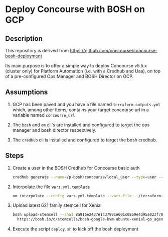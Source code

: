 # Deploy Concourse with BOSH on GCP

## Description

This repository is derived from https://github.com/concourse/concourse-bosh-deployment

Its main purpose is to offer a simple way to deploy Concourse v5.5.x (cluster only) for Platform Automation (i.e. with a Credhub and Uaa), on top of a pre-configured Ops Manager and BOSH Director on GCP.

## Assumptions

1. GCP has been paved and you have a file named `terraform-outputs.yml` which, among other items, contains your target concourse url in a variable named `concourse_url`

1. The `bosh` and `om` cli's are installed and configured to target the ops manager and bosh director respectively.

1. The `credhub` cli is installed and configured to target the bosh credhub.

## Steps

1. Create a user in the BOSH Credhub for Concourse basic auth

    ```bash
    credhub generate --name=/p-bosh/concourse/local_user --type=user --username=admin
    ```

1. Interpolate the file `vars.yml.template`

    ```bash
    om interpolate --config vars.yml.template --vars-file ../terraform-outputs.yml > vars.yml
    ```

1. Upload latest 621 family stemcell for Xenial

    ```bash
    bosh upload-stemcell --sha1 8a91be2437e1c37991e601c0869e4d95a023f704 \
      https://bosh.io/d/stemcells/bosh-google-kvm-ubuntu-xenial-go_agent?v=621.61
    ```

1. Execute the script `deploy.sh` to kick off the bosh deployment
